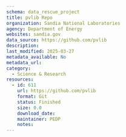 ```yaml
---
schema: data_rescue_project 
title: pvlib Repo
organization: Sandia National Laboratories
agency: Department of Energy
websites: sandia.gov
data_source: https://github.com/pvlib
description: 
last_modified: 2025-03-27
metadata_available: No
metadata_url: 
category:
  - Science & Research 
resources:
  - id: 611
    url: https://github.com/pvlib
    format: Git
    status: Finished
    size: 0.0
    download_date: 
    maintainer: PEDP
    notes: 
---
```

